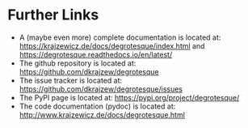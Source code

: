 Further Links
=============

* A (maybe even more) complete documentation is located at: <https://krajzewicz.de/docs/degrotesque/index.html> and <https://degrotesque.readthedocs.io/en/latest/>
* The github repository is located at: <https://github.com/dkrajzew/degrotesque>
* The issue tracker is located at: <https://github.com/dkrajzew/degrotesque/issues>
* The PyPI page is located at: <https://pypi.org/project/degrotesque/>
* The code documentation (pydoc) is located at: <http://www.krajzewicz.de/docs/degrotesque.html>
